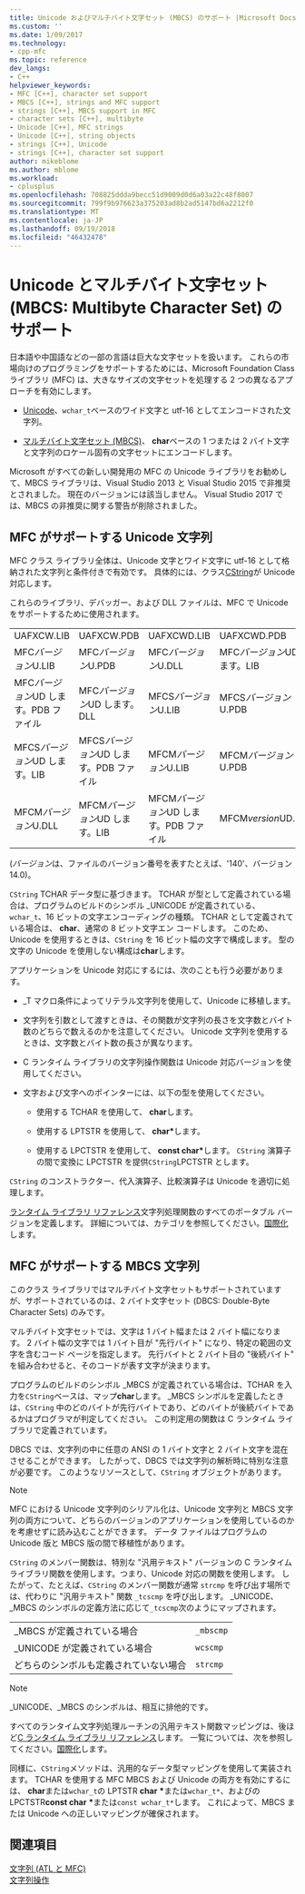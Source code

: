 ```yaml
---
title: Unicode およびマルチバイト文字セット (MBCS) のサポート |Microsoft Docs
ms.custom: ''
ms.date: 1/09/2017
ms.technology:
- cpp-mfc
ms.topic: reference
dev_langs:
- C++
helpviewer_keywords:
- MFC [C++], character set support
- MBCS [C++], strings and MFC support
- strings [C++], MBCS support in MFC
- character sets [C++], multibyte
- Unicode [C++], MFC strings
- Unicode [C++], string objects
- strings [C++], Unicode
- strings [C++], character set support
author: mikeblome
ms.author: mblome
ms.workload:
- cplusplus
ms.openlocfilehash: 708825ddda9becc51d9009d0d6a03a22c48f8007
ms.sourcegitcommit: 799f9b976623a375203ad8b2ad5147bd6a2212f0
ms.translationtype: MT
ms.contentlocale: ja-JP
ms.lasthandoff: 09/19/2018
ms.locfileid: "46432478"
---
```

# <a name="unicode-and-multibyte-character-set-mbcs-support"></a>Unicode とマルチバイト文字セット (MBCS: Multibyte Character Set) のサポート

日本語や中国語などの一部の言語は巨大な文字セットを扱います。 これらの市場向けのプログラミングをサポートするためには、Microsoft Foundation Class ライブラリ (MFC) は、大きなサイズの文字セットを処理する 2 つの異なるアプローチを有効にします。

- [Unicode](#mfc-support-for-unicode-strings)、`wchar_t`ベースのワイド文字と utf-16 としてエンコードされた文字列。

- [マルチバイト文字セット (MBCS)](#mfc-support-for-mbcs-strings)、 **char**ベースの 1 つまたは 2 バイト文字と文字列のロケール固有の文字セットにエンコードします。

Microsoft がすべての新しい開発用の MFC の Unicode ライブラリをお勧めして、MBCS ライブラリは、Visual Studio 2013 と Visual Studio 2015 で非推奨とされました。 現在のバージョンには該当しません。 Visual Studio 2017 では、MBCS の非推奨に関する警告が削除されました。

## <a name="mfc-support-for-unicode-strings"></a>MFC がサポートする Unicode 文字列

MFC クラス ライブラリ全体は、Unicode 文字とワイド文字に utf-16 として格納された文字列と条件付きで有効です。 具体的には、クラス[CString](../atl-mfc-shared/reference/cstringt-class.md)が Unicode 対応します。

これらのライブラリ、デバッガー、および DLL ファイルは、MFC で Unicode をサポートするために使用されます。

|||||
|-|-|-|-|
|UAFXCW.LIB|UAFXCW.PDB|UAFXCWD.LIB|UAFXCWD.PDB|
|MFC*バージョン*U.LIB|MFC*バージョン*U.PDB|MFC*バージョン*U.DLL|MFC*バージョン*UD します。LIB|
|MFC*バージョン*UD します。PDB ファイル|MFC*バージョン*UD します。DLL|MFCS*バージョン*U.LIB|MFCS*バージョン*U.PDB|
|MFCS*バージョン*UD します。LIB|MFCS*バージョン*UD します。PDB ファイル|MFCM*バージョン*U.LIB|MFCM*バージョン*U.PDB|
|MFCM*バージョン*U.DLL|MFCM*バージョン*UD します。LIB|MFCM*バージョン*UD します。PDB ファイル|MFCM*version*UD.DLL|

(*バージョン*は、ファイルのバージョン番号を表すたとえば、'140'、バージョン 14.0)。

`CString` TCHAR データ型に基づきます。 TCHAR が型として定義されている場合は、プログラムのビルドのシンボル _UNICODE が定義されている、 `wchar_t`、16 ビットの文字エンコーディングの種類。 TCHAR として定義されている場合は、 **char**、通常の 8 ビット文字エン コードします。 このため、Unicode を使用するときは、`CString` を 16 ビット幅の文字で構成します。 型の文字の Unicode を使用しない構成は**char**します。

アプリケーションを Unicode 対応にするには、次のことも行う必要があります。

- _T マクロ条件によってリテラル文字列を使用して、Unicode に移植します。

- 文字列を引数として渡すときは、その関数が文字列の長さを文字数とバイト数のどちらで数えるのかを注意してください。 Unicode 文字列を使用するときは、文字数とバイト数の長さが異なります。

- C ランタイム ライブラリの文字列操作関数は Unicode 対応バージョンを使用してください。

- 文字および文字へのポインターには、以下の型を使用してください。

   - 使用する TCHAR を使用して、 **char**します。

   - 使用する LPTSTR を使用して、 **char**<strong>\*</strong>します。

   - 使用する LPCTSTR を使用して、 **const char**<strong>\*</strong>します。 `CString` 演算子の間で変換に LPCTSTR を提供`CString`LPCTSTR とします。

`CString` のコンストラクター、代入演算子、比較演算子は Unicode を適切に処理します。

[ランタイム ライブラリ リファレンス](../c-runtime-library/c-run-time-library-reference.md)文字列処理関数のすべてのポータブル バージョンを定義します。 詳細については、カテゴリを参照してください。[国際化](../c-runtime-library/internationalization.md)します。

## <a name="mfc-support-for-mbcs-strings"></a>MFC がサポートする MBCS 文字列

このクラス ライブラリではマルチバイト文字セットもサポートされていますが、サポートされているのは、2 バイト文字セット (DBCS: Double-Byte Character Sets) のみです。

マルチバイト文字セットでは、文字は 1 バイト幅または 2 バイト幅になります。 2 バイト幅の文字では 1 バイト目が "先行バイト" になり、特定の範囲の文字を含むコード ページを指定します。 先行バイトと 2 バイト目の "後続バイト" を組み合わせると、そのコードが表す文字が決まります。

プログラムのビルドのシンボル _MBCS が定義されている場合は、TCHAR を入力を`CString`ベースは、マップ**char**します。 _MBCS シンボルを定義したときは、`CString` 中のどのバイトが先行バイトであり、どのバイトが後続バイトであるかはプログラマが判定してください。 この判定用の関数は C ランタイム ライブラリで定義されています。

DBCS では、文字列の中に任意の ANSI の 1 バイト文字と 2 バイト文字を混在させることができます。 したがって、DBCS では文字列の解析時に特別な注意が必要です。 このようなリソースとして、`CString` オブジェクトがあります。

> [!NOTE]
> MFC における Unicode 文字列のシリアル化は、Unicode 文字列と MBCS 文字列の両方について、どちらのバージョンのアプリケーションを使用しているのかを考慮せずに読み込むことができます。 データ ファイルはプログラムの Unicode 版と MBCS 版の間で移植性があります。

`CString` のメンバー関数は、特別な "汎用テキスト" バージョンの C ランタイム ライブラリ関数を使用します。つまり、Unicode 対応の関数を使用します。 したがって、たとえば、`CString` のメンバー関数が通常 `strcmp` を呼び出す場所では、代わりに "汎用テキスト" 関数 `_tcscmp` を呼び出します。 _UNICODE、_MBCS のシンボルの定義方法に応じて`_tcscmp`次のようにマップされます。

|||
|-|-|
|_MBCS が定義されている場合|`_mbscmp`|
|_UNICODE が定義されている場合|`wcscmp`|
|どちらのシンボルも定義されていない場合|`strcmp`|

> [!NOTE]
> _UNICODE、_MBCS のシンボルは、相互に排他的です。

すべてのランタイム文字列処理ルーチンの汎用テキスト関数マッピングは、後ほど[C ランタイム ライブラリ リファレンス](../c-runtime-library/c-run-time-library-reference.md)します。 一覧については、次を参照してください。[国際化](../c-runtime-library/internationalization.md)します。

同様に、`CString`メソッドは、汎用的なデータ型マッピングを使用して実装されます。 TCHAR を使用する MFC MBCS および Unicode の両方を有効にするには、 **char**または`wchar_t`の LPTSTR **char** <strong>\*</strong>または`wchar_t*`、およびのLPCTSTR**const char** <strong>\*</strong>または`const wchar_t*`します。 これによって、MBCS または Unicode への正しいマッピングが確保されます。

## <a name="see-also"></a>関連項目

[文字列 (ATL と MFC)](../atl-mfc-shared/strings-atl-mfc.md)<br/>
[文字列操作](../c-runtime-library/string-manipulation-crt.md)  

